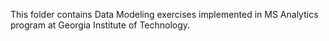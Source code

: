 This folder contains Data Modeling exercises implemented in MS Analytics program at Georgia Institute of Technology.

